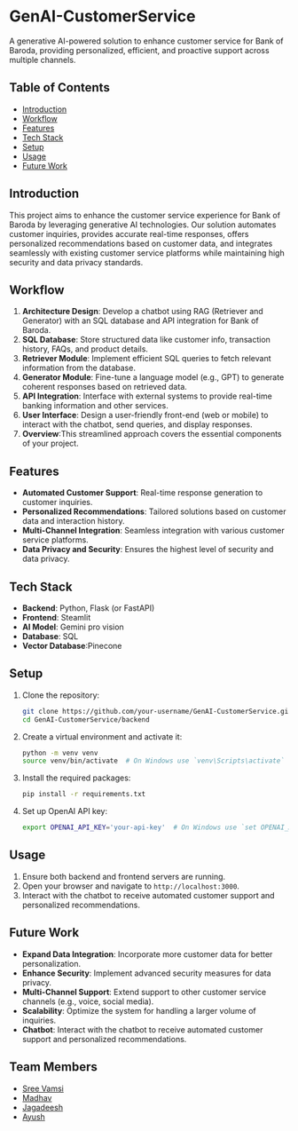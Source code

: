 # GenAI-CustomerService
A generative AI-powered solution to enhance customer service for Bank of Baroda, providing personalized, efficient, and proactive support across multiple channels.

## Table of Contents
 
- [Introduction](#introduction)
- [Workflow](#Workflow)
- [Features](#features)
- [Tech Stack](#tech-stack)
- [Setup](#setup)
- [Usage](#usage)
- [Future Work](#future-work)

## Introduction

This project aims to enhance the customer service experience for Bank of Baroda by leveraging generative AI technologies. Our solution automates customer inquiries, provides accurate real-time responses, offers personalized recommendations based on customer data, and integrates seamlessly with existing customer service platforms while maintaining high security and data privacy standards.

## Workflow 

1. **Architecture Design**: Develop a chatbot using RAG (Retriever and Generator) with an SQL database and API integration for Bank of Baroda.
2. **SQL Database**: Store structured data like customer info, transaction history, FAQs, and product details.
3. **Retriever Module**: Implement efficient SQL queries to fetch relevant information from the database.
4. **Generator Module**: Fine-tune a language model (e.g., GPT) to generate coherent responses based on retrieved data.
5. **API Integration**: Interface with external systems to provide real-time banking information and other services.
6. **User Interface**: Design a user-friendly front-end (web or mobile) to interact with the chatbot, send queries, and display responses.
7. **Overview**:This streamlined approach covers the essential components of your project.

## Features

- **Automated Customer Support**: Real-time response generation to customer inquiries.
- **Personalized Recommendations**: Tailored solutions based on customer data and interaction history.
- **Multi-Channel Integration**: Seamless integration with various customer service platforms.
- **Data Privacy and Security**: Ensures the highest level of security and data privacy.

## Tech Stack

- **Backend**: Python, Flask (or FastAPI)
- **Frontend**: Steamlit
- **AI Model**: Gemini pro vision
- **Database**: SQL
- **Vector Database**:Pinecone

## Setup


1. Clone the repository:
    ```sh
    git clone https://github.com/your-username/GenAI-CustomerService.git
    cd GenAI-CustomerService/backend
    ```

2. Create a virtual environment and activate it:
    ```sh
    python -m venv venv
    source venv/bin/activate  # On Windows use `venv\Scripts\activate`
    ```

3. Install the required packages:
    ```sh
    pip install -r requirements.txt
    ```

4. Set up OpenAI API key:
    ```sh
    export OPENAI_API_KEY='your-api-key'  # On Windows use `set OPENAI_API_KEY=your-api-key`
    ```

## Usage

1. Ensure both backend and frontend servers are running.
2. Open your browser and navigate to `http://localhost:3000`.
3. Interact with the chatbot to receive automated customer support and personalized recommendations.

## Future Work

- **Expand Data Integration**: Incorporate more customer data for better personalization.
- **Enhance Security**: Implement advanced security measures for data privacy.
- **Multi-Channel Support**: Extend support to other customer service channels (e.g., voice, social media).
- **Scalability**: Optimize the system for handling a larger volume of inquiries.
- **Chatbot**: Interact with the chatbot to receive automated customer support and personalized recommendations.

## Team Members

- [Sree Vamsi](https://github.com/sreevamsi2005)
- [Madhav](https://github.com/Madhav1303)
- [Jagadeesh](https://github.com/JagadeeshRallabandi)
- [Ayush](https://github.com/AyushSonuu)

